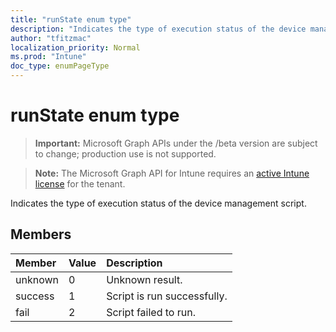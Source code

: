 ```yaml
---
title: "runState enum type"
description: "Indicates the type of execution status of the device management script."
author: "tfitzmac"
localization_priority: Normal
ms.prod: "Intune"
doc_type: enumPageType
---
```


# runState enum type

> **Important:** Microsoft Graph APIs under the /beta version are subject to change; production use is not supported.

> **Note:** The Microsoft Graph API for Intune requires an [active Intune license](https://go.microsoft.com/fwlink/?linkid=839381) for the tenant.

Indicates the type of execution status of the device management script.

## Members
|Member|Value|Description|
|:---|:---|:---|
|unknown|0|Unknown result.|
|success|1|Script is run successfully.|
|fail|2|Script failed to run.|




